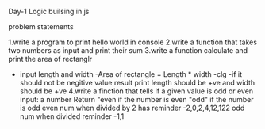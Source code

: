 Day-1 Logic builsing in js 

problem statements 

1.write a program to print hello world in console 
2.write a function that takes two numbers as input and print their sum
3.write a function calculate and print the area of rectanglr
  - input length and width
  -Area of rectangle = Length * width
  -clg
  -if it should not be negitive value result   print length should be +ve and width should be +ve 
4.write a finction that tells if a given value is odd or even 
 input: a number
Return "even if the number is even "odd" if the number is odd
even num when divided by 2 has reminder -2,0,2,4,12,122
odd num when divided reminder -1,1 
